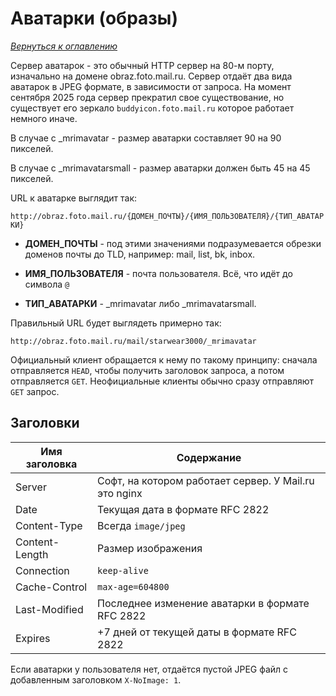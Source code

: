 # Аватарки (образы)

_[Вернуться к оглавлению](readme.md)_

Сервер аватарок - это обычный HTTP сервер на 80-м порту, изначально на домене obraz.foto.mail.ru. Сервер отдаёт два вида аватарок в JPEG формате, в зависимости от запроса. На момент сентября 2025 года сервер прекратил свое существование, но существует его зеркало `buddyicon.foto.mail.ru` которое работает немного иначе.

В случае с _mrimavatar - размер аватарки составляет 90 на 90 пикселей.

В случае с _mrimavatarsmall - размер аватарки должен быть 45 на 45 пикселей. 

URL к аватарке выглядит так:

`http://obraz.foto.mail.ru/{ДОМЕН_ПОЧТЫ}/{ИМЯ_ПОЛЬЗОВАТЕЛЯ}/{ТИП_АВАТАРКИ}`

* **ДОМЕН_ПОЧТЫ** - под этими значениями подразумевается обрезки доменов почты до TLD, например: mail, list, bk, inbox. 

* **ИМЯ_ПОЛЬЗОВАТЕЛЯ** - почта пользователя. Всё, что идёт до символа `@`

* **ТИП_АВАТАРКИ** - _mrimavatar либо _mrimavatarsmall.

Правильный URL будет выглядеть примерно так:

`http://obraz.foto.mail.ru/mail/starwear3000/_mrimavatar`

Официальный клиент обращается к нему по такому принципу: сначала отправляется `HEAD`, чтобы получить заголовок запроса, а потом отправляется `GET`. Неофициальные клиенты обычно сразу отправляют `GET` запрос.

## Заголовки

| Имя заголовка | Содержание |
| ------------- | -------------------- | 
| Server        | Софт, на котором работает сервер. У Mail.ru это nginx |
| Date          | Текущая дата в формате RFC 2822 |
| Content-Type  | Всегда `image/jpeg` |
| Content-Length | Размер изображения |
| Connection    | `keep-alive` |
| Cache-Control | `max-age=604800` |
| Last-Modified | Последнее изменение аватарки в формате RFC 2822 |
| Expires       | +7 дней от текущей даты в формате RFC 2822 |

Если аватарки у пользователя нет, отдаётся пустой JPEG файл с добавленным заголовком `X-NoImage: 1`.


